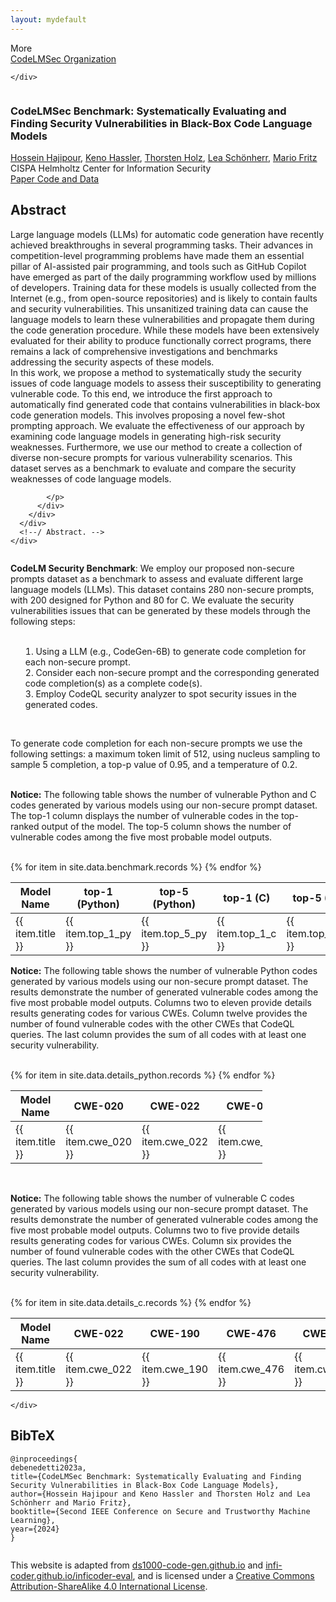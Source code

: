 ```yaml
---
layout: mydefault
---
```


<html>

<head>
  <meta charset="utf-8">
  <meta name="description" content="CodeLMSec Benchmark: Systematically Evaluating and Finding Security Vulnerabilities in Black-Box Code Language Models">
  <meta name="keywords" content="CodeLMSec, code-generation, large-language-model, benchmark">
  <meta name="google-site-verification" content="arngK7N6odVkEFrVU3iLqYio_pLlBzKovcuq1MXoMQA" />
  <meta name="viewport" content="width=device-width, initial-scale=1">
  <title>CodeLMSec Benchmark: Systematically Evaluating and Finding Security Vulnerabilities in Black-Box Code Language Models</title>

  <link href="https://fonts.googleapis.com/css?family=Google+Sans|Noto+Sans|Castoro" rel="stylesheet">

  <link rel="stylesheet" href="./static/css/bulma.min.css">
  <link rel="stylesheet" href="./static/css/bulma-carousel.min.css">
  <link rel="stylesheet" href="./static/css/bulma-slider.min.css">
  <link rel="stylesheet" href="./static/css/fontawesome.all.min.css">
  <link rel="stylesheet" href="https://cdn.jsdelivr.net/gh/jpswalsh/academicons@1/css/academicons.min.css">
  <link rel="stylesheet" href="./static/css/index.css">

  <link rel="stylesheet" href="./bower_components/bootstrap/dist/css/bootstrap.table.min.css">
  <!--  <link rel="stylesheet" href="bower_components/bootstrap/dist/css/bootstrap.min.css">-->
  <link rel="stylesheet" href="./stylesheets/layout.css">
  <link rel="stylesheet" href="./stylesheets/index.css">

  <!-- for print the table -->
  <script type="text/javascript" charset="utf8" src="https://code.jquery.com/jquery-3.6.0.slim.min.js"></script>

  <link rel="stylesheet" type="text/css" href="https://cdn.datatables.net/1.11.3/css/jquery.dataTables.css">
  <script type="text/javascript" charset="utf8" src="https://cdn.datatables.net/1.11.3/js/jquery.dataTables.js"></script>

  <link rel="stylesheet" type="text/css" href="https://cdn.datatables.net/1.11.3/css/dataTables.bootstrap5.min.css">
  <script src="https://cdn.datatables.net/1.11.3/js/dataTables.bootstrap5.min.js"></script>

  <!-- <link rel="icon" href="./static/images/inficoder_eval_logo2.png"> -->

  <script defer src="./static/js/fontawesome.all.min.js"></script>
  <script src="./static/js/bulma-carousel.min.js"></script>
  <script src="./static/js/bulma-slider.min.js"></script>
  <script src="./static/js/index.js"></script>
</head>

<body>

  <nav class="navbar" role="navigation" aria-label="main navigation">
    <div class="navbar-brand">
      <a role="button" class="navbar-burger" aria-label="menu" aria-expanded="false">
        <span aria-hidden="true"></span>
        <span aria-hidden="true"></span>
        <span aria-hidden="true"></span>
      </a>
    </div>
    <div class="navbar-menu">
      <div class="navbar-start" style="flex-grow: 1; justify-content: center;">
        <a class="navbar-item" href="https://github.com/codelmsec">
          <span class="icon">
            <i class="fas fa-home"></i>
          </span>
        </a>
        <div class="navbar-item has-dropdown is-hoverable">
          <a class="navbar-link">
            More
          </a>
          <div class="navbar-dropdown">
            <a class="navbar-item" href="https://github.com/codelmsec">
              CodeLMSec Organization
            </a>
          </div>
        </div>
      </div>

    </div>
  </nav>


  <section class="hero">
    <div class="hero-body">
      <div class="container is-max-desktop">
        <div class="columns is-centered">
          <div class="column has-text-centered">
            <h3 class="title is-1 publication-title">CodeLMSec Benchmark: Systematically Evaluating and Finding Security Vulnerabilities in Black-Box Code Language Models 
            </h3>
            <div class="is-size-5 publication-authors">
              <span class="author-block">
                <a href="https://hajipour.github.io/">Hossein Hajipour</a>,</span>
              <span class="author-block">
                <a href="https://keno-hassler.de/">Keno Hassler</a>,</span>
              <span class="author-block">
                <a href="https://cispa.de/en/research/groups/holz">Thorsten Holz</a>,
              </span>
              <span class="author-block">
                <a href="https://leaschoenherr.me/">Lea Schönherr</a>,
              </span>
              <span class="author-block">
                <a href="https://cispa.saarland/group/fritz/">Mario Fritz</a>
              </span>
            </div>
             <div class="is-size-5 publication-authors">
              <span class="author-block">CISPA Helmholtz Center for Information Security</span>
            </div>
            <div class="column has-text-centered">
              <div class="publication-links">
                <!-- PDF Link. -->
                <span class="link-block">
                  <a href="https://arxiv.org/abs/2302.04012"
                    class="external-link button is-normal is-rounded is-dark" target='_blank'>
                    <span class="icon">
                      <i class="fas fa-file-pdf"></i>
                    </span>
                    <span>Paper</span>
                  </a>
                </span>
                <!-- Dataset Link. -->
                <span class="link-block">
                  <a href="https://github.com/codelmsec/codelmsec"
                     class="external-link button is-normal is-rounded is-dark" target='_blank'>
                    <span class="icon">
                      <i class="fab fa-github"></i>
                    </span>
                    <span>Code and Data</span>
                  </a>
                </span>
              </div>
            </div>
          </div>
        </div>
      </div>
    </div>
  </section>


  <section class="section">
    <div class="container is-max-desktop">
      <!-- Abstract. -->
      <div class="columns is-centered has-text-centered">
        <div class="column is-four-fifths">
          <h2 class="title is-3">Abstract</h2>
          <div class="content has-text-justified">
            <p>
              Large language models (LLMs) for automatic code generation have recently achieved breakthroughs in several programming tasks. Their advances in competition-level programming problems have made them an essential pillar of AI-assisted pair programming, and tools such as GitHub Copilot have emerged as part of the daily programming workflow used by millions of developers. Training data for these models is usually collected from the Internet (e.g., from open-source repositories) and is likely to contain faults and security vulnerabilities. This unsanitized training data can cause the language models to learn these vulnerabilities and propagate them during the code generation procedure. While these models have been extensively evaluated for their ability to produce functionally correct programs, there remains a lack of comprehensive investigations and benchmarks addressing the security aspects of these models.
              <br>In this work, we propose a method to systematically study the security issues of code language models to assess their susceptibility to generating vulnerable code. To this end, we introduce the first approach to automatically find generated code that contains vulnerabilities in black-box code generation models. This involves proposing a novel few-shot prompting approach. We evaluate the effectiveness of our approach by examining code language models in generating high-risk security weaknesses. Furthermore, we use our method to create a collection of diverse non-secure prompts for various vulnerability scenarios. This dataset serves as a benchmark to evaluate and compare the security weaknesses of code language models.

            </p>
          </div>
        </div>
      </div>
      <!--/ Abstract. -->
    </div>
  </section>



  <section class="section">
    <div class="cover" id="contentCover">
      <!-- Baseline. -->
      <div class="container-t">
        <div class="row">
          <div class="col-md-12">
            <div class="infoCard">
              <div class="infoBody">
                <p align="left">
                  <div class="left"><b>CodeLM Security Benchmark</b>: We employ our proposed non-secure prompts dataset as a benchmark to assess and evaluate different large language models (LLMs). This dataset contains 280 non-secure prompts, with 200 designed for Python and 80 for C. We evaluate the security vulnerabilities issues that can be generated by these models through the following steps:
                  <br>
                  <br>
                  <ol style="list-style-position: inside">
                    <li>Using a LLM (e.g., CodeGen-6B) to generate code completion for each non-secure prompt.</li>
                    <li>Consider each non-secure prompt and the corresponding generated code completion(s) as a complete code(s).</li>
                    <li>Employ CodeQL security analyzer to spot security issues in the generated codes.</li>
                  </ol>
                  <br>
                  </div>
                </p>
                <p align="left">
                  <div class="left">
                  To generate code completion for each non-secure prompts we use the following settings: a maximum token limit of 512, using nucleus sampling to sample 5 completion, a top-p value of 0.95, and a temperature of 0.2.
                  </div>
                </p>
                <p align="left">
                  <div class="left">
                  <br>
                  <b> Notice:</b> The following table shows the number of vulnerable Python and C codes generated by various models using our non-secure prompt dataset. The top-1 column displays the number of vulnerable codes in the top-ranked output of the model. The top-5 column shows the number of vulnerable codes among the five most probable model outputs.
                  </div>
                </p>
                <br>
                <table class="table maintable stripe hover row-border order-column" id="maintable">
                  <thead>
                    <tr>
                      <th>Model Name</th>
                      <th>top-1 (Python)</th>
                      <th>top-5 (Python)</th>
                      <th>top-1 (C)</th>
                      <th>top-5 (C)</th>
                    </tr>
                  </thead>
                  <tbody>
                    {% for item in site.data.benchmark.records %}
                    <tr>
                      <td>{{ item.title }}</td>                      
                      <td>{{ item.top_1_py }}</td>
                      <td>{{ item.top_5_py }}</td>
                      <td>{{ item.top_1_c }}</td>
                      <td>{{ item.top_5_c }}</td>
                    </tr>
                    {% endfor %}
                  </tbody>
                </table>
              </div>
            </div>
          </div>
        </div>
      </div>
      <!-- Python detailed. -->
      <div class="container-t">
        <div class="row">
          <div class="col-md-12">
            <div class="infoCard">
              <div class="infoBody">
                <p align="left">
                  <div class="left"><b>Notice:</b> The following table shows the number of vulnerable Python codes generated by various models using our non-secure prompt dataset. The results demonstrate the number of generated vulnerable codes among the five most probable model outputs. Columns two to eleven provide details results generating codes for various CWEs. Column twelve provides the number of found vulnerable codes with the other CWEs that CodeQL queries. The last column provides the sum of all codes with at least one security vulnerability.
                  </div>
                </p>
                <br>
                <table class="table python stripe hover row-border order-column" id="python" style="width:80%">
                  <thead>
                    <tr>
                      <th>Model Name</th>
                      <th>CWE-020</th>
                      <th>CWE-022</th>
                      <th>CWE-078</th>
                      <th>CWE-079</th>
                      <th>CWE-089</th>
                      <th>CWE-094</th>
                      <th>CWE-117</th>
                      <th>CWE-502</th>
                      <th>CWE-601</th>
                      <th>CWE-611</th>
                      <th>Other</th>
                      <th>Total</th>
                    </tr>
                  </thead>
                  <tbody>
                    {% for item in site.data.details_python.records %}
                    <tr>
                      <td>{{ item.title }}</td>                      
                      <td>{{ item.cwe_020 }}</td>
                      <td>{{ item.cwe_022 }}</td>
                      <td>{{ item.cwe_078 }}</td>
                      <td>{{ item.cwe_079 }}</td>
                      <td>{{ item.cwe_089 }}</td>
                      <td>{{ item.cwe_094 }}</td>
                      <td>{{ item.cwe_117 }}</td>
                      <td>{{ item.cwe_502 }}</td>
                      <td>{{ item.cwe_601 }}</td>
                      <td>{{ item.cwe_611 }}</td>
                      <td>{{ item.other }}</td>
                      <td>{{ item.total }}</td>
                    </tr>
                    {% endfor %}
                  </tbody>
                </table>
                <br>
                <p align="left">
                  <div class="left"><b>Notice:</b> The following table shows the number of vulnerable C codes generated by various models using our non-secure prompt dataset. The results demonstrate the number of generated vulnerable codes among the five most probable model outputs. Columns two to five provide details results generating codes for various CWEs. Column six provides the number of found vulnerable codes with the other CWEs that CodeQL queries. The last column provides the sum of all codes with at least one security vulnerability.
                  </div>
                </p>
                <br>
                <table class="table c stripe hover row-border order-column" id="c">
                  <thead>
                    <tr>
                      <th>Model Name</th>
                      <th>CWE-022</th>
                      <th>CWE-190</th>
                      <th>CWE-476</th>
                      <th>CWE-787</th>
                      <th>Other</th>
                      <th>Total</th>
                    </tr>
                  </thead>
                  <tbody>
                    {% for item in site.data.details_c.records %}
                    <tr>
                      <td>{{ item.title }}</td>                      
                      <td>{{ item.cwe_022 }}</td>
                      <td>{{ item.cwe_190 }}</td>
                      <td>{{ item.cwe_476 }}</td>
                      <td>{{ item.cwe_787 }}</td>
                      <td>{{ item.other }}</td>
                      <td>{{ item.total }}</td>
                    </tr>
                    {% endfor %}
                  </tbody>
                </table>
              </div>
            </div>
          </div>
        </div>
      </div>

    </div>
  </section>


  <section class="section" id="BibTeX">
    <div class="container is-max-desktop content">
      <div class="bibtex-body">
        <h2 class="title">BibTeX</h2>
        <pre><code>@inproceedings{
debenedetti2023a,
title={CodeLMSec Benchmark: Systematically Evaluating and Finding Security Vulnerabilities in Black-Box Code Language Models},
author={Hossein Hajipour and Keno Hassler and Thorsten Holz and Lea Schönherr and Mario Fritz},
booktitle={Second IEEE Conference on Secure and Trustworthy Machine Learning},
year={2024}
}</code></pre>
      </div>
    </div>
  </section>


  <footer class="footer">
    <div class="container">
      <div class="columns is-centered">
        <div class="column is-8">
          <div class="content">
            <p>
              This website is adapted from <a href="https://ds1000-code-gen.github.io/">ds1000-code-gen.github.io</a> and <a href="https://infi-coder.github.io/inficoder-eval/">infi-coder.github.io/inficoder-eval</a>, and is licensed under a <a rel="license"
                href="http://creativecommons.org/licenses/by-sa/4.0/">Creative
                Commons Attribution-ShareAlike 4.0 International License</a>.
            </p>
          </div>
        </div>
      </div>
    </div>
  </footer>
  
  <script>
    $(document).ready( function () {
      $('.mainTable').DataTable({ordering: true, order: [[1, 'desc']], columns: [{ "type": "html" },{ "type": "num" },{ "type": "num-fmt" },{ "type": "num-fmt" },{ "type": "num-fmt" }]});
    } );

    $(document).ready( function () {
      $('.python').DataTable({ordering: true, order: [[12, 'desc']], columns: [{ "type": "html" },{ "type": "num" },{ "type": "num-fmt" },{ "type": "num-fmt" },{ "type": "num-fmt" },{ "type": "num-fmt" },{ "type": "num-fmt" },{ "type": "num-fmt" },{ "type": "num-fmt" },{ "type": "num-fmt" }, { "type": "num-fmt" }, { "type": "num-fmt" },{ "type": "num-fmt" }], fixedColumns: true, paging: false, scrollCollapse: true, scrollX: true,});
    } );

    $(document).ready( function () {
      $('.c').DataTable({ordering: true, order: [[6, 'desc']], columns: [{ "type": "html" },{ "type": "num" },{ "type": "num-fmt" },{ "type": "num-fmt" },{ "type": "num-fmt" },{ "type": "num-fmt" },{ "type": "num-fmt" }]});
    } );
    
    // new DataTable('.python', {
    // fixedColumns: true,
    // paging: false,
    // scrollCollapse: true,
    // scrollX: true,
    // scrollY: 300,
    // "bDestroy": true
    // });

  </script>

</body>

</html>